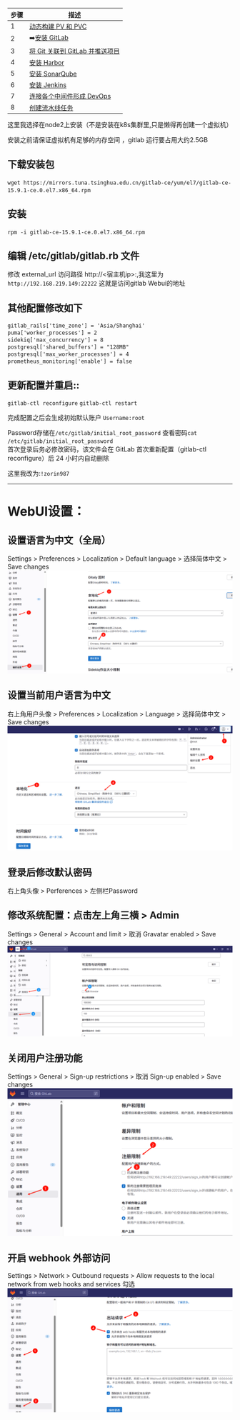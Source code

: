 | 步骤 | 描述                                   |
|------|----------------------------------------|
| 1    | [动态构建 PV 和 PVC](Zorinman/Devops-CICD/1.创建动态构建PV，PVC/动态构建Pv,pvc.md)                     |
| 2    | ➡️[安装 GitLab](Zorinman/Devops-CICD/2.gitlab安装/gitlab安装.md)                            |
| 3    | [将 Git 关联到 GitLab 并推送项目](Zorinman/Devops-CICD/3.使用git推送项目到gitlab/使用git推送项目到gitlab.md)        |
| 4    | [安装 Harbor](Zorinman/Devops-CICD/4.Harbor安装/Harbor安装.md)                           |
| 5    | [安装 SonarQube](Zorinman/Devops-CICD/5.Sonarqube安装/Sonarqube安装.md)                         |
| 6    | [安装 Jenkins](Zorinman/Devops-CICD/6.jenlinks安装/jenlinks安装.md)                           |
| 7    | [连接各个中间件形成 DevOps](Zorinman/Devops-CICD/7.连接各个中间件形成devops/连接中间件形成Devops.md)         |
| 8    | [创建流水线任务](Zorinman/Devops-CICD/8.创建pipe流水线/创建流水线任务.md)   

这里我选择在node2上安装（不是安装在k8s集群里,只是懒得再创建一个虚拟机）

安装之前请保证虚拟机有足够的内存空间 ，gitlab 运行要占用大约2.5GB


## 下载安装包
`wget https://mirrors.tuna.tsinghua.edu.cn/gitlab-ce/yum/el7/gitlab-ce-15.9.1-ce.0.el7.x86_64.rpm`

## 安装
`rpm -i gitlab-ce-15.9.1-ce.0.el7.x86_64.rpm`

## 编辑 /etc/gitlab/gitlab.rb 文件
修改 external_url 访问路径 http://<宿主机ip>:<port>,我这里为`http://192.168.219.149:22222` 这就是访问gitlab Webui的地址 


## 其他配置修改如下
```
gitlab_rails['time_zone'] = 'Asia/Shanghai'
puma['worker_processes'] = 2
sidekiq['max_concurrency'] = 8
postgresql['shared_buffers'] = "128MB"
postgresql['max_worker_processes'] = 4
prometheus_monitoring['enable'] = false

```

## 更新配置并重启::
`gitlab-ctl reconfigure`
`gitlab-ctl restart`

完成配置之后会生成初始默认账户
`Username:root`

Password存储在`/etc/gitlab/initial_root_password` 
查看密码`cat /etc/gitlab/initial_root_password `  
首次登录后务必修改密码，该文件会在 GitLab 首次重新配置（gitlab-ctl reconfigure）后 24 小时内自动删除  

这里我改为:`!zorin987`

-----------
# WebUI设置：
 ## 设置语言为中文（全局）
 Settings > Preferences > Localization > Default language > 选择简体中文 > Save changes
![alt text](图片/image-3.png)

## 设置当前用户语言为中文
 右上角用户头像 > Preferences > Localization > Language > 选择简体中文 > Save changes
 ![alt text](图片/image-4.png)

## 登录后修改默认密码 
右上角头像 > Perferences > 左侧栏Password

## 修改系统配置：点击左上角三横 > Admin
 Settings > General > Account and limit > 取消 Gravatar enabled > Save changes
 ![alt text](图片/image.png)

 ## 关闭用户注册功能
 Settings > General > Sign-up restrictions > 取消 Sign-up enabled > Save changes
 ![alt text](图片/image-1.png)

 ## 开启 webhook 外部访问
 Settings > Network > Outbound requests > Allow requests to the local network from web hooks and services 勾选
 ![alt text](图片/image-2.png)
